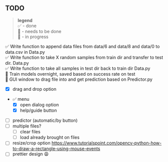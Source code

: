 ## TODO
> **legend** <br> 
✅ - done <br>
🔳 - needs to be done<br>
💬 - in progress<br>

✅ Write function to append data files from data/6 and data/8 and data/0 to data.csv in Data.py<br>
✅ Write function to take X random samples from train dir and transfer to test dir. Data.py<br>
✅ Write function to take all samples in test dir back to train dir Data.py <br>
💬 Train models overnight, saved based on success rate on test <br>
💬 GUI window to drag file into and get prediction based on Predictor.py <br>
- [x] drag and drop option
- ✅ menu
  - [x] open dialog option
  - [x] help/guide button
- [ ] predictor (automatic/by button)
- [ ] multiple files?
  - [ ] clear files
  - [ ] load already brought on files
- [ ] resize/crop option https://www.tutorialspoint.com/opencv-python-how-to-draw-a-rectangle-using-mouse-events
- [ ] prettier design 😩
<br>
